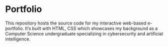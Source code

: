 # Portfolio
This repository hosts the source code for my interactive web-based e-portfolio. It’s built with HTML, CSS which showcases my background as a Computer Science undergraduate specializing in cybersecurity and artificial intelligence.
